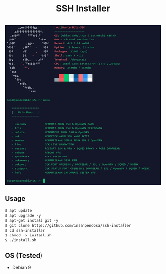 <H1 align="center">
SSH Installer
</H1>

<p align="center">
  <br>
  <img src="Screenshot.jpg" width="640" title="Screenshot" alt="Screenshot">
</p>

## Usage

```terminal
$ apt update
$ apt upgrade -y
$ apt-get install git -y
$ git clone https://github.com/insanpendosa/ssh-installer
$ cd ssh-installer
$ chmod +x install.sh
$ ./install.sh
```

## OS (Tested)
* Debian 9
